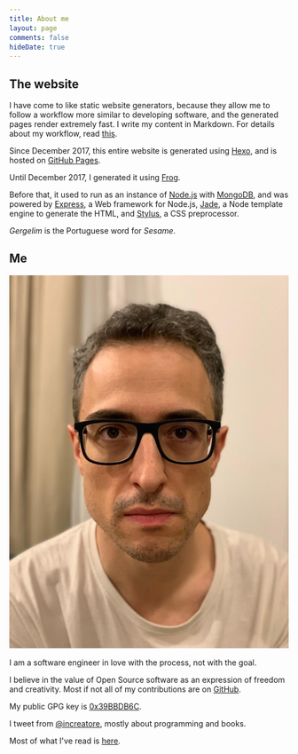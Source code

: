 ```yaml
---
title: About me
layout: page
comments: false
hideDate: true
---
```


## The website

I have come to like static website generators, because they allow me to follow a workflow more similar to developing software, and the generated pages render extremely fast. I write my content in Markdown. For details about my workflow, read [this](/2017/12/10/generating-gergelim-using-hexo/).

Since December 2017, this entire website is generated using [Hexo](//hexo.io/), and is hosted on [GitHub Pages](//pages.github.com/).

Until December 2017, I generated it using [Frog](//github.com/greghendershott/frog).

Before that, it used to run as an instance of [Node.js](//nodejs.org/) with [MongoDB](//www.mongodb.org/), and was powered by [Express](//expressjs.com/), a Web framework for Node.js, [Jade](//jade-lang.com/), a Node template engine to generate the HTML, and [Stylus](//learnboost.github.io/stylus/), a CSS preprocessor.

_Gergelim_ is the Portuguese word for _Sesame_.

## Me

![Me (2020-12-23 16:59)](/images/now/me-now-2020-12-23-16.59.jpg)

I am a software engineer in love with the process, not with the goal.

I believe in the value of Open Source software as an expression of freedom and creativity. Most if not all of my contributions are on [GitHub](//www.github.com/sturmer).

My public GPG key is [0x39BBDB6C](//www.gergel.im/key.gpg).

I tweet from [@increatore](https://twitter.com/increatore), mostly about programming and books.

Most of what I've read is [here](//www.librarycat.org/lib/sturmer).
